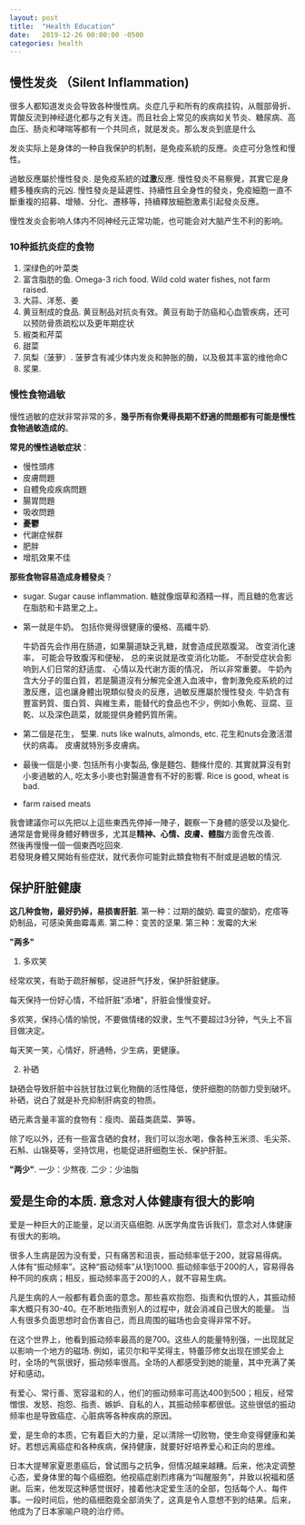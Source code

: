 ```yaml
---
layout: post
title:  "Health Education"
date:   2019-12-26 00:00:00 -0500
categories: health
---
```


## 慢性发炎 （Silent Inflammation)

很多人都知道发炎会导致各种慢性病。炎症几乎和所有的疾病挂钩，从髋部骨折、胃酸反流到神经退化都与之有关连。而且社会上常见的疾病如关节炎、糖尿病、高血压、肠炎和哮喘等都有一个共同点，就是发炎。那么发炎到底是什么

发炎实际上是身体的一种自我保护的机制，是免疫系統的反應。炎症可分急性和慢性。 

過敏反應屬於慢性發炎. 是免疫系統的**过激**反應. 慢性發炎不易察覺，其實它是身體多種疾病的元凶. 慢性發炎是延遲性、持續性且全身性的發炎，免疫細胞一直不斷重複的招募、增殖、分化、遷移等，持續釋放細胞激素引起發炎反應。

慢性发炎会影响人体内不同神经元正常功能，也可能会对大脑产生不利的影响。

### 10种抵抗炎症的食物

1. 深绿色的叶菜类
2. 富含脂肪的鱼. Omega-3 rich food. Wild cold water fishes, not farm raised.
3. 大蒜、洋葱、姜
4. 黄豆制成的食品. 黄豆制品对抗炎有效。黄豆有助于防癌和心血管疾病，还可以预防骨质疏松以及更年期症状
6. 椒类和芹菜
7. 甜菜
8. 凤梨（菠萝）. 菠萝含有减少体内发炎和肿胀的酶，以及极其丰富的维他命C
9. 浆果.

### 慢性食物過敏

慢性過敏的症狀非常非常的多，**幾乎所有你覺得長期不舒適的問題都有可能是慢性食物過敏造成的**。

**常見的慢性過敏症狀**：

- 慢性頭疼
- 皮膚問題
- 自體免疫疾病問題
- 腸胃問題
- 吸收問題
- **憂鬱**
- 代謝症候群
- 肥胖
- 增肌效果不佳

**那些食物容易造成身體發炎**？

- sugar. Sugar cause inflammation. 糖就像烟草和酒精一样，而且糖的危害远在脂肪和卡路里之上。

- 第一就是牛奶。 包括你覺得很健康的優格、高纖牛奶.  

  牛奶首先会作用在肠道，如果腸道缺乏乳糖，就會造成民眾腹瀉。 改变消化速率， 可能会导致腹泻和便秘， 总的来说就是改变消化功能。 不耐受症状会影响到人们日常的舒适度、 心情以及代谢方面的情况， 所以非常重要。
  牛奶內含大分子的蛋白質，若是腸道沒有分解完全進入血液中，會刺激免疫系統的过激反應，這也讓身體出現類似發炎的反應，過敏反應屬於慢性發炎.
  牛奶含有豐富鈣質、蛋白質、與維生素，能替代的食品也不少，例如小魚乾、豆腐、豆乾、以及深色蔬菜，就能提供身體鈣質所需。

- 第二個是花生， 堅果. nuts like walnuts, almonds, etc. 花生和nuts会激活潜伏的病毒。 皮膚就特別多皮膚病。
- 最後一個是小麥. 包括所有小麥製品, 像是麵包、麵條什麼的. 其實就算沒有對小麥過敏的人, 吃太多小麥也對腸道會有不好的影響. Rice is good, wheat is bad.
- farm raised meats

我會建議你可以先把以上這些東西先停掉一陣子，觀察一下身體的感受以及變化. 
通常是會覺得身體好轉很多，尤其是**精神、心情、皮膚、體脂**方面會先改善.    
然後再慢慢一個一個東西吃回來.  
若發現身體又開始有些症狀，就代表你可能對此類食物有不耐或是過敏的情況.  


## 保护肝脏健康

**这几种食物，最好扔掉，易损害肝脏**. 第一种：过期的酸奶. 霉变的酸奶，疙瘩等奶制品，可感染黄曲霉毒素. 第二种：变苦的坚果. 第三种：发霉的大米

**"两多"**

1. 多欢笑

经常欢笑，有助于疏肝解郁，促进肝气抒发，保护肝脏健康。

每天保持一份好心情，不给肝脏"添堵"，肝脏会慢慢变好。

多欢笑，保持心情的愉悦，不要做情绪的奴隶，生气不要超过3分钟，气头上不盲目做决定。

每天笑一笑，心情好，肝通畅，少生病，更健康。

2. 补硒

缺硒会导致肝脏中谷胱甘肽过氧化物酶的活性降低，使肝细胞的防御力受到破坏。补硒，说白了就是补充抑制肝病变的物质。

硒元素含量丰富的食物有：瘦肉、菌菇类蔬菜、笋等。

除了吃以外，还有一些富含硒的食材，我们可以泡水喝，像各种玉米须、毛尖茶、石斛、山锦葵等，坚持饮用，也能促进肝细胞生长、保护肝脏。


**"两少"**. 一少：少熬夜. 二少：少油脂


## 爱是生命的本质. 意念对人体健康有很大的影响

爱是一种巨大的正能量，足以消灭癌细胞. 从医学角度告诉我们，意念对人体健康有很大的影响。

很多人生病是因为没有爱，只有痛苦和沮丧，振动频率低于200，就容易得病。 人体有“振动频率”。这种“振动频率”从1到1000. 振动频率低于200的人，容易得各种不同的疾病；相反，振动频率高于200的人，就不容易生病。

凡是生病的人一般都有着负面的意念。那些喜欢抱怨、指责和仇恨的人，其振动频率大概只有30-40。在不断地指责别人的过程中，就会消减自己很大的能量。 当人有很多负面思想时会伤害自己，而且周围的磁场也会变得非常不好。

在这个世界上，他看到振动频率最高的是700。这些人的能量特别强，一出现就足以影响一个地方的磁场. 例如，诺贝尔和平奖得主，特蕾莎修女出现在颁奖会上时，全场的气氛很好，振动频率很高。全场的人都感受到她的能量，其中充满了美好和感动。

有爱心、常行善、宽容温和的人，他们的振动频率可高达400到500；相反，经常憎恨、发怒、抱怨、指责、嫉妒、自私的人，其振动频率都很低。这些很低的振动频率也是导致癌症、心脏病等各种疾病的原因。

爱，是生命的本质，它有着巨大的力量，足以清除一切败物，使生命变得健康和美好。若想远离癌症和各种疾病，保持健康，就要好好培养爱心和正向的思维。

日本大提琴家夏恩患癌后，曾试图与之抗争，但情况越来越糟。后来，他决定调整心态，爱身体里的每个癌细胞。他视癌症剧烈疼痛为“叫醒服务”，并致以祝福和感谢。后来，他发现这种感觉很好，接着他决定爱生活的全部，包括每个人、每件事。一段时间后，他的癌细胞竟全部消失了，这真是令人意想不到的结果。后来，他成为了日本家喻户晓的治疗师。










